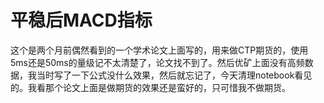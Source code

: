 # 平稳后MACD指标

这个是两个月前偶然看到的一个学术论文上面写的，用来做CTP期货的，使用5ms还是50ms的量级记不太清楚了，论文找不到了。然后优矿上面没有高频数据，我当时写了一下公式没什么效果，然后就忘记了，今天清理notebook看见的。我看那个论文上面是做期货的效果还是蛮好的，只可惜我不做期货。